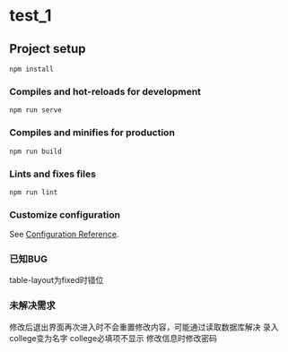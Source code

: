 # test_1

## Project setup
```
npm install
```

### Compiles and hot-reloads for development
```
npm run serve
```

### Compiles and minifies for production
```
npm run build
```

### Lints and fixes files
```
npm run lint
```

### Customize configuration
See [Configuration Reference](https://cli.vuejs.org/config/).

### 已知BUG
table-layout为fixed时错位
### 未解决需求
修改后退出界面再次进入时不会重置修改内容，可能通过读取数据库解决
录入college变为名字
college必填项不显示
修改信息时修改密码